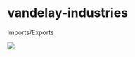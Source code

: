 # vandelay-industries
Imports/Exports

![](https://media.giphy.com/media/4QFer8KPZEkZ7qp9UV/giphy.gif)
